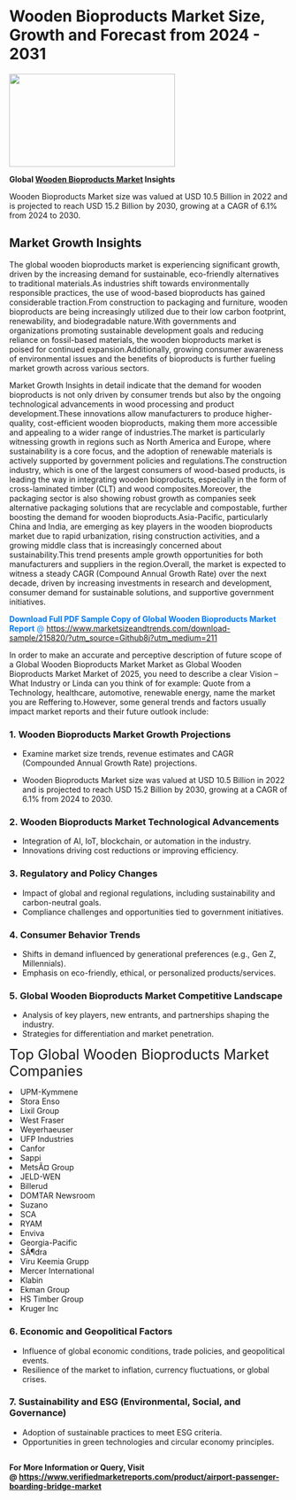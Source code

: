 <H1>Wooden Bioproducts Market Size, Growth and Forecast from 2024 - 2031</H1><img class="aligncenter size-medium wp-image-584254" src="https://thirdeyenews.in/wp-content/uploads/2024/09/Global-Market-Research-300x168.jpeg" alt="" width="300" height="168" /><p><strong>Global&nbsp;<a href="https://www.marketsizeandtrends.com/download-sample/215820/?utm_source=Github8j?utm_medium=211">Wooden Bioproducts Market</a> Insights</strong></p><p>Wooden Bioproducts Market size was valued at USD 10.5 Billion in 2022 and is projected to reach USD 15.2 Billion by 2030, growing at a CAGR of 6.1% from 2024 to 2030.</p><p><h2>Market Growth Insights</h2> <p>The global wooden bioproducts market is experiencing significant growth, driven by the increasing demand for sustainable, eco-friendly alternatives to traditional materials.As industries shift towards environmentally responsible practices, the use of wood-based bioproducts has gained considerable traction.From construction to packaging and furniture, wooden bioproducts are being increasingly utilized due to their low carbon footprint, renewability, and biodegradable nature.With governments and organizations promoting sustainable development goals and reducing reliance on fossil-based materials, the wooden bioproducts market is poised for continued expansion.Additionally, growing consumer awareness of environmental issues and the benefits of bioproducts is further fueling market growth across various sectors.<br> <a href="#" style="color:#007bff; text-decoration:none;"></a> </p> <p>Market Growth Insights in detail indicate that the demand for wooden bioproducts is not only driven by consumer trends but also by the ongoing technological advancements in wood processing and product development.These innovations allow manufacturers to produce higher-quality, cost-efficient wooden bioproducts, making them more accessible and appealing to a wider range of industries.The market is particularly witnessing growth in regions such as North America and Europe, where sustainability is a core focus, and the adoption of renewable materials is actively supported by government policies and regulations.The construction industry, which is one of the largest consumers of wood-based products, is leading the way in integrating wooden bioproducts, especially in the form of cross-laminated timber (CLT) and wood composites.Moreover, the packaging sector is also showing robust growth as companies seek alternative packaging solutions that are recyclable and compostable, further boosting the demand for wooden bioproducts.Asia-Pacific, particularly China and India, are emerging as key players in the wooden bioproducts market due to rapid urbanization, rising construction activities, and a growing middle class that is increasingly concerned about sustainability.This trend presents ample growth opportunities for both manufacturers and suppliers in the region.Overall, the market is expected to witness a steady CAGR (Compound Annual Growth Rate) over the next decade, driven by increasing investments in research and development, consumer demand for sustainable solutions, and supportive government initiatives.<br> <a href="#" style="color:#007bff; text-decoration:none;"></p><p><span class=""><strong>Download Full PDF Sample Copy of Global Wooden Bioproducts Market Report</strong> @ <a href="https://www.marketsizeandtrends.com/download-sample/215820/?utm_source=Github8j?utm_medium=211" target="_blank">https://www.marketsizeandtrends.com/download-sample/215820/?utm_source=Github8j?utm_medium=211</a></span></p><p>In order to make an accurate and perceptive description of future scope of a Global&nbsp;Wooden Bioproducts Market Market as Global&nbsp;Wooden Bioproducts Market Market of 2025, you need to describe a clear Vision &ndash; What Industry or Linda can you think of for example: Quote from a Technology, healthcare, automotive, renewable energy, name the market you are Reffering to.However, some general trends and factors usually impact market reports and their future outlook include:</p><h3>1.&nbsp;<strong>Wooden Bioproducts Market Growth Projections</strong></h3><ul><li>Examine market size trends, revenue estimates and CAGR (Compounded Annual Growth Rate) projections.</li><li><p>Wooden Bioproducts Market size was valued at USD 10.5 Billion in 2022 and is projected to reach USD 15.2 Billion by 2030, growing at a CAGR of 6.1% from 2024 to 2030.</p></li></ul><h3>2.&nbsp;<strong>Wooden Bioproducts Market Technological Advancements</strong></h3><ul><li>Integration of AI, IoT, blockchain, or automation in the industry.</li><li>Innovations driving cost reductions or improving efficiency.</li></ul><h3>3.&nbsp;<strong>Regulatory and Policy Changes</strong></h3><ul><li>Impact of global and regional regulations, including sustainability and carbon-neutral goals.</li><li>Compliance challenges and opportunities tied to government initiatives.</li></ul><h3>4.&nbsp;<strong>Consumer Behavior Trends</strong></h3><ul><li>Shifts in demand influenced by generational preferences (e.g., Gen Z, Millennials).</li><li>Emphasis on eco-friendly, ethical, or personalized products/services.</li></ul><h3>5.&nbsp;<strong>Global Wooden Bioproducts Market Competitive Landscape</strong></h3><ul><li>Analysis of key players, new entrants, and partnerships shaping the industry.</li><li>Strategies for differentiation and market penetration.</li></ul><p data-pm-slice="1 1 []"><span style="color: inherit; font-family: inherit; font-size: 25px;">Top Global Wooden Bioproducts Market Companies</span></p><div class="" data-test-id=""><p><li>UPM-Kymmene</li><li> Stora Enso</li><li> Lixil Group</li><li> West Fraser</li><li> Weyerhaeuser</li><li> UFP Industries</li><li> Canfor</li><li> Sappi</li><li> MetsÃ¤ Group</li><li> JELD-WEN</li><li> Billerud</li><li> DOMTAR Newsroom</li><li> Suzano</li><li> SCA</li><li> RYAM</li><li> Enviva</li><li> Georgia-Pacific</li><li> SÃ¶dra</li><li> Viru Keemia Grupp</li><li> Mercer International</li><li> Klabin</li><li> Ekman Group</li><li> HS Timber Group</li><li> Kruger Inc</li></p></div><h3>6.&nbsp;<strong>Economic and Geopolitical Factors</strong></h3><ul><li>Influence of global economic conditions, trade policies, and geopolitical events.</li><li>Resilience of the market to inflation, currency fluctuations, or global crises.</li></ul><h3>7.&nbsp;<strong>Sustainability and ESG (Environmental, Social, and Governance)</strong></h3><ul><li>Adoption of sustainable practices to meet ESG criteria.</li><li>Opportunities in green technologies and circular economy principles.</li></ul><h2><strong style="font-size: 14px;">For More Information or Query, Visit @&nbsp;</strong><a style="background-color: #ffffff; font-size: 14px;" href="https://www.marketsizeandtrends.com/report/wooden-bioproducts-market/" target="_blank">https://www.verifiedmarketreports.com/product/airport-passenger-boarding-bridge-market</a></h2>